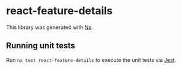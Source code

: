 # react-feature-details

This library was generated with [Nx](https://nx.dev).

## Running unit tests

Run `nx test react-feature-details` to execute the unit tests via [Jest](https://jestjs.io).
